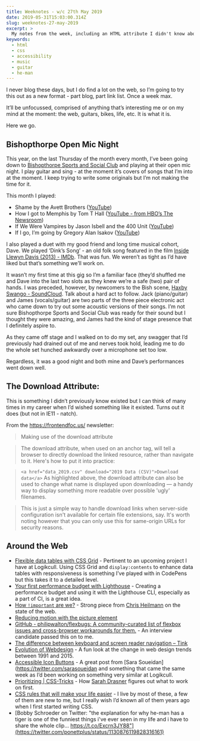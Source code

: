 ```yaml
---
title: Weeknotes - w/c 27th May 2019
date: 2019-05-31T15:03:00.314Z
slug: weeknotes-27-may-2019
excerpt: >
  My notes from the week, including an HTML attribute I didn't know about and my performance at an open mic night.
keywords:
  - html
  - css
  - accessibility
  - music
  - guitar
  - he-man
---
```


I never blog these days, but I do find a lot on the web, so I’m going to try this out as a new format - part blog, part link list. Once a week max.

It’ll be unfocussed, comprised of anything that’s interesting me or on my mind at the moment: the web, guitars, bikes, life, etc. It is what it is.

Here we go.

## Bishopthorpe Open Mic Night
This year, on the last Thursday of the month every month, I’ve been going down to [Bishopthorpe Sports and Social Club](https://www.facebook.com/BishClub) and playing at their open mic night. I play guitar and sing - at the moment it’s covers of songs that I’m into at the moment. I keep trying to write some originals but I’m not making the time for it.

This month I played:
* Shame by the Avett Brothers ([YouTube](https://www.youtube.com/watch?v=dEOsrScQkwY))
* How I got to Memphis by Tom T Hall ([YouTube - from HBO’s The Newsroom](https://www.youtube.com/watch?v=kp04NqmwWn4))
* If We Were Vampires by Jason Isbell and the 400 Unit ([YouTube](https://www.youtube.com/watch?v=JV7c8V5XLk8))
* If I go, I’m going by Gregory Alan Isakov ([YouTube](https://www.youtube.com/watch?v=KVt7WpJoT-A))

I also played a duet with my good friend and long time musical cohort, Dave. We played ‘Dink’s Song’ - an old folk song featured in the film [Inside Llewyn Davis (2013) - IMDb](https://www.imdb.com/title/tt2042568/).  That was fun. We weren’t as tight as I’d have liked but that’s something we’ll work on.

It wasn’t my first time at this gig so I’m a familiar face (they’d shuffled me and Dave into the last two slots as they knew we’re a safe (two) pair of hands. I was preceded, however, by newcomers to the Bish scene, [Haxby Swango - SoundCloud](https://soundcloud.com/haxby-swango). Talk about a hard act to follow. Jack (piano/guitar) and James (vocals/guitar) are two parts of the three piece electronic act who came down to try out some acoustic versions of their songs. I’m not sure Bishopthorpe Sports and Social Club was ready for their sound but I thought they were amazing, and James had the kind of stage presence that I definitely aspire to.

As they came off stage and I walked on to do my set, any swagger that I’d previously had drained out of me and nerves took hold, leading me to do the whole set hunched awkwardly over a microphone set too low.

Regardless, it was a good night and both mine and Dave’s performances went down well.

## The Download Attribute:
This is something I didn’t previously know existed but I can think of many times in my career when I’d wished something like it existed.  Turns out it does (but not in IE11 - natch).

From the https://frontendfoc.us/ newsletter:

> Making use of the download attribute

> The download attribute, when used on an anchor tag, will tell a browser to directly download the linked resource, rather than navigate to it. Here's how to put it into practice:

> `<a href="data_2019.csv" download="2019 Data (CSV)">Download data</a>`
> As highlighted above, the download attribute can also be used to change what name is displayed upon downloading — a handy way to display something more readable over possible 'ugly' filenames.

> This is just a simple way to handle download links when server-side configuration isn't available for certain file extensions, say. It's worth noting however that you can only use this for same-origin URLs for security reasons.


## Around the Web
* [Flexible data tables with CSS Grid](https://adamlynch.com/flexible-data-tables-with-css-grid/?1) - Pertinent to an upcoming project I have at Logikcull. Using CSS Grid and `display:contents` to enhance data tables with responsiveness is something I’ve played with in CodePens but this takes it to a detailed level.
* [Your first performance budget with Lighthouse](https://bitsofco.de/your-first-performance-budget-with-lighthouse) - Creating a performance budget and using it with the Lighthouse CLI, especially as a part of CI, is a great idea.
* [How `!important` are we?](https://link.medium.com/Z4PemE6P3W) - Strong piece from [Chris Heilmann](https://twitter.com/codepo8) on the state of the web.
* [Reducing motion with the picture element](http://bradfrost.com/blog/post/reducing-motion-with-the-picture-element/)
* [GitHub - philipwalton/flexbugs: A community-curated list of flexbox issues and cross-browser workarounds for them.](https://github.com/philipwalton/flexbugs) - An interview candidate passed this on to me.
* [The difference between keyboard and screen reader navigation – Tink](https://tink.uk/the-difference-between-keyboard-and-screen-reader-navigation/)
* [Evolution of Webdesign](http://fabianburghardt.de/webolution/) - A fun look at the change in web design trends between 1991 and 2015.
* [Accessible Icon Buttons](https://www.sarasoueidan.com/blog/accessible-icon-buttons/) - A great post from [Sara Soueidan](https://twitter.com/sarasoueidan and something that came the same week as I’d been working on something very similar at Logikcull.
* [Prioritizing | CSS-Tricks](https://css-tricks.com/prioritizing/) - How [Sarah Drasner](https://twitter.com/sarah_edo) figures out what to work on first.
* [CSS rules that will make your life easier](https://www.freecodecamp.org/news/css-rules-to-live-by-962a051e1eb2/) - I live by most of these, a few of them are new to me, but I really wish I’d known all of them years ago when I first started writing CSS.
* [Bobby Schroeder on Twitter: "the explanation for why he-man has a tiger is one of the funniest things i've ever seen in my life and i have to share the whole clip… https://t.co/Excrn3JY88"](https://twitter.com/ponettplus/status/1130876119828316161)
